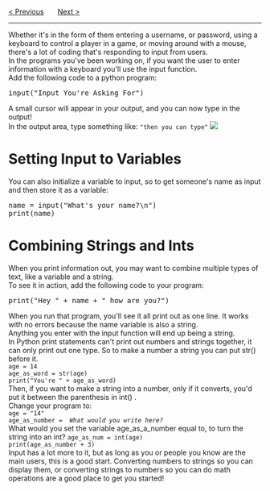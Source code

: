 <a href="/v3/Python-Intro/Variables.md">&lt; Previous</a>
&nbsp;&nbsp;&nbsp;&nbsp;&nbsp;
<a href="/v3/Python-Intro/Conditionals.md">Next &gt;</a>
<hr>
Whether it's in the form of them entering a username, or password, using a keyboard to control a player in a game, or moving around with a mouse, there's a lot of coding that's responding to input from users.
<br>
In the programs you've been working on, if you want the user to enter information with a keyboard you'll use the input function.
<br>
Add the following code to a python program:
<pre>input("Input You're Asking For")</pre>
A small cursor will appear in your output, and you can now type in the output!
<br>
In the output area, type something like:
<code>"then you can type"</code>
<img src="https://i.imgur.com/MT2rAHB.png">
<h1>Setting Input to Variables</h1>
You can also initialize a variable to input, so to get someone's name as input and then store it as a variable:
<pre>
name = input("What's your name?\n")
print(name)
</pre>
<h1>Combining Strings and Ints</h1>
When you print information out, you may want to combine multiple types of text, like a variable and a string.
<br>
To see it in action, add the following code to your program:
<pre>print("Hey " + name + " how are you?")</pre>
When you run that program, you'll see it all print out as one line. It works with no errors because the name variable is also a string.
<br>
Anything you enter with the input function will end up being a string.
<br>
In Python print statements can't print out numbers and strings together, it can only print out one type. So to make a number a string you can put str() before it.
<br>
<code>age = 14</code>
<br>
<code>age_as_word = str(age)</code>
<br>
<code>print("You're " + age_as_word)</code>
<br>
Then, if you want to make a string into a number, only if it converts, you'd put it between the parenthesis in  int() .
<br>
Change your program to:
<br>
<code>age = "14"</code>
<br>
<code>age_as_number =  <i>What would you write here?</i></code>
<br>
What would you set the variable age_as_a_number equal to, to turn the string into an int? <code>age_as_num = int(age)</code>
<br>
<code>print(age_as_number + 3)</code> 
<br>
Input has a lot more to it, but as long as you or people you know are the main users, this is a good start. Converting numbers to strings so you can display them, or converting strings to numbers so you can do math operations are a good place to get you started!
